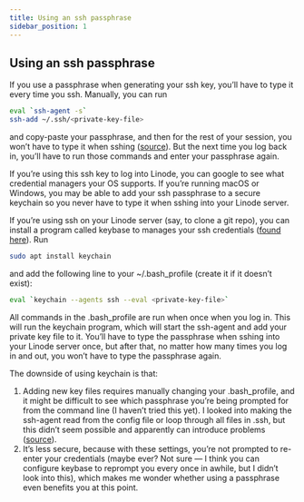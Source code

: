 ```yaml
---
title: Using an ssh passphrase
sidebar_position: 1
---
```


## Using an ssh passphrase

If you use a passphrase when generating your ssh key, you’ll have to type it every time you ssh. Manually, you can run

```bash
eval `ssh-agent -s`
ssh-add ~/.ssh/<private-key-file>
```

and copy-paste your passphrase, and then for the rest of your session, you won’t have to type it when sshing ([source](https://stackoverflow.com/questions/17846529/could-not-open-a-connection-to-your-authentication-agent/17848593#17848593)). But the next time you log back in, you’ll have to run those commands and enter your passphrase again.

If you’re using this ssh key to log into Linode, you can google to see what credential managers your OS supports. If you’re running macOS or Windows, you may be able to add your ssh passphrase to a secure keychain so you never have to type it when sshing into your Linode server.

If you’re using ssh on your Linode server (say, to clone a git repo), you can install a program called keybase to manages your ssh credentials ([found here](https://unix.stackexchange.com/questions/90853/how-can-i-run-ssh-add-automatically-without-a-password-prompt/90869#90869)). Run

```bash  
sudo apt install keychain
```

and add the following line to your ~/.bash_profile (create it if it doesn’t exist):

```bash
eval `keychain --agents ssh --eval <private-key-file>`
```

All commands in the .bash_profile are run when once when you log in. This will run the keychain program, which will start the ssh-agent and add your private key file to it. You’ll have to type the passphrase when sshing into your Linode server once, but after that, no matter how many times you log in and out, you won’t have to type the passphrase again.

The downside of using keychain is that:

1. Adding new key files requires manually changing your .bash_profile, and it might be difficult to see which passphrase you’re being prompted for from the command line (I haven’t tried this yet). I looked into making the ssh-agent read from the config file or loop through all files in .ssh, but this didn’t seem possible and apparently can introduce problems ([source](https://unix.stackexchange.com/questions/322124/ssh-add-add-all-private-keys-in-ssh-directory#comment922597_322137)).
2. It’s less secure, because with these settings, you’re not prompted to re-enter your credentials (maybe ever? Not sure — I think you can configure keybase to reprompt you every once in awhile, but I didn’t look into this), which makes me wonder whether using a passphrase even benefits you at this point.